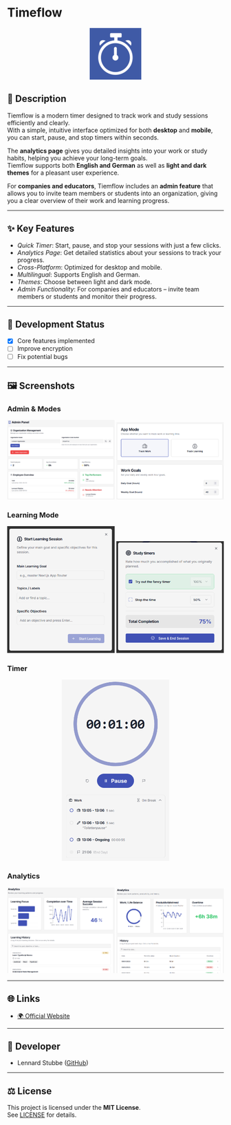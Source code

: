 # Timeflow

<!-- App Icon -->
<p align="center">
  <img src="public/Icon-BG.png" alt="App Icon" width="120"/>
</p>

## 📝 Description
Tiemflow is a modern timer designed to track work and study sessions efficiently and clearly.  
With a simple, intuitive interface optimized for both **desktop** and **mobile**, you can start, pause, and stop timers within seconds.  

The **analytics page** gives you detailed insights into your work or study habits, helping you achieve your long-term goals.  
Tiemflow supports both **English and German** as well as **light and dark themes** for a pleasant user experience.  

For **companies and educators**, Tiemflow includes an **admin feature** that allows you to invite team members or students into an organization, giving you a clear overview of their work and learning progress.  

---

## ✨ Key Features
- *Quick Timer*: Start, pause, and stop your sessions with just a few clicks.  
- *Analytics Page*: Get detailed statistics about your sessions to track your progress.  
- *Cross-Platform*: Optimized for desktop and mobile.  
- *Multilingual*: Supports English and German.  
- *Themes*: Choose between light and dark mode.  
- *Admin Functionality*: For companies and educators – invite team members or students and monitor their progress.  

---

## 🚀 Development Status
- [x] Core features implemented  
- [ ] Improve encryption  
- [ ] Fix potential bugs  

---

## 🖼️ Screenshots

### Admin & Modes
<p align="center">
  <img src="Screenshot-Admin.png" width="250"/>
  <img src="Screenshot-App-Modes.png" width="250"/>
</p>

### Learning Mode
<p align="center">
  <img src="Screenshot-Lerning-Mode.png" width="250"/>
  <img src="Screenshot-End-Learning.png" width="250"/>
</p>

### Timer
<p align="center">
  <img src="Screenshot-Timer.png" width="250"/>
</p>

### Analytics
<p align="center">
  <img src="Screenshot-Analyse-Learning.png" width="250"/>
  <img src="Screenshot-Analyse-Working.png" width="250"/>
</p>

---

## 🌐 Links
- [🌍 Official Website](https://timeflow.leshift.de/)

---

## 👤 Developer
- Lennard Stubbe ([GitHub](https://github.com/LS-Studios))

---

## ⚖️ License
This project is licensed under the **MIT License**.  
See [LICENSE](LICENSE) for details.